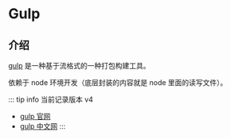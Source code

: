 # Gulp

## 介绍

[gulp](https://gulpjs.com/) 是一种基于流格式的一种打包构建工具。

依赖于 node 环境开发（底层封装的内容就是 node 里面的读写文件）。

::: tip info
当前记录版本 v4

- [gulp 官网](https://gulpjs.com/)
- [gulp 中文网](https://www.gulpjs.com.cn)
:::
